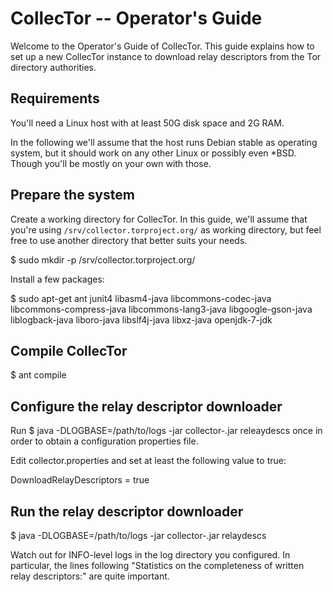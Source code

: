 CollecTor -- Operator's Guide
=============================

Welcome to the Operator's Guide of CollecTor.  This guide explains how
to set up a new CollecTor instance to download relay descriptors from the
Tor directory authorities.


Requirements
------------

You'll need a Linux host with at least 50G disk space and 2G RAM.

In the following we'll assume that the host runs Debian stable as
operating system, but it should work on any other Linux or possibly even
*BSD.  Though you'll be mostly on your own with those.


Prepare the system
------------------

Create a working directory for CollecTor.  In this guide, we'll assume
that you're using `/srv/collector.torproject.org/` as working directory,
but feel free to use another directory that better suits your needs.

$ sudo mkdir -p /srv/collector.torproject.org/

Install a few packages:

$ sudo apt-get ant junit4 libasm4-java libcommons-codec-java \
  libcommons-compress-java libcommons-lang3-java libgoogle-gson-java \
  liblogback-java liboro-java libslf4j-java libxz-java openjdk-7-jdk


Compile CollecTor
-----------------

$ ant compile


Configure the relay descriptor downloader
-----------------------------------------

Run
$ java -DLOGBASE=/path/to/logs -jar collector-<version>.jar releaydescs
once in order to obtain a configuration properties file.

Edit collector.properties and set at least the following value to true:

DownloadRelayDescriptors = true


Run the relay descriptor downloader
-----------------------------------

$ java -DLOGBASE=/path/to/logs -jar collector-<version>.jar relaydescs

Watch out for INFO-level logs in the log directory you configured.  In
particular, the lines following "Statistics on the completeness of written
relay descriptors:" are quite important.

